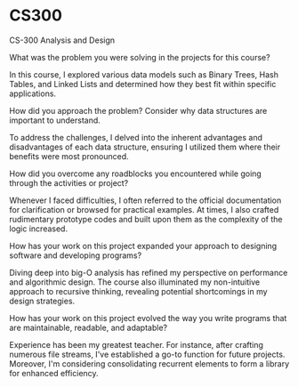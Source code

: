 # CS300
CS-300 Analysis and Design

What was the problem you were solving in the projects for this course?

In this course, I explored various data models such as Binary Trees, Hash Tables, and Linked Lists and determined how they best fit within specific applications.

How did you approach the problem? Consider why data structures are important to understand.

To address the challenges, I delved into the inherent advantages and disadvantages of each data structure, ensuring I utilized them where their benefits were most pronounced.

How did you overcome any roadblocks you encountered while going through the activities or project?

Whenever I faced difficulties, I often referred to the official documentation for clarification or browsed for practical examples. At times, I also crafted rudimentary prototype codes and built upon them as the complexity of the logic increased.

How has your work on this project expanded your approach to designing software and developing programs?

Diving deep into big-O analysis has refined my perspective on performance and algorithmic design. The course also illuminated my non-intuitive approach to recursive thinking, revealing potential shortcomings in my design strategies.

How has your work on this project evolved the way you write programs that are maintainable, readable, and adaptable?

Experience has been my greatest teacher. For instance, after crafting numerous file streams, I've established a go-to function for future projects. Moreover, I'm considering consolidating recurrent elements to form a library for enhanced efficiency.
